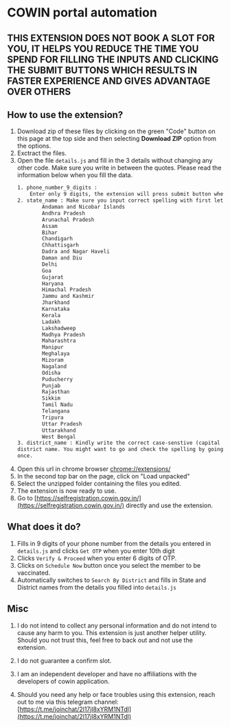 # COWIN portal automation

## THIS EXTENSION DOES NOT BOOK A SLOT FOR YOU, IT HELPS YOU REDUCE THE TIME YOU SPEND FOR FILLING THE INPUTS AND CLICKING THE SUBMIT BUTTONS WHICH RESULTS IN FASTER EXPERIENCE AND GIVES ADVANTAGE OVER OTHERS


## How to use the extension?


1. Download zip of these files by clicking on the green "Code" button on this page at the top side and then selecting **Download ZIP** option from the options.
2. Exctract the files.
3. Open the file `details.js`  and fill in the 3 details without changing any other code. Make sure you write in between the quotes. Please read the information below when you fill the data.
    ```txt
    1. phone_number_9_digits :
        Enter only 9 digits, the extension will press submit button when you put 10th digit in the input box on actual website
    2. state_name : Make sure you input correct spelling with first letter capital
            Andaman and Nicobar Islands
            Andhra Pradesh
            Arunachal Pradesh
            Assam
            Bihar
            Chandigarh
            Chhattisgarh
            Dadra and Nagar Haveli
            Daman and Diu
            Delhi
            Goa
            Gujarat
            Haryana
            Himachal Pradesh
            Jammu and Kashmir
            Jharkhand
            Karnataka
            Kerala
            Ladakh
            Lakshadweep
            Madhya Pradesh
            Maharashtra
            Manipur
            Meghalaya
            Mizoram
            Nagaland
            Odisha
            Puducherry
            Punjab
            Rajasthan
            Sikkim
            Tamil Nadu
            Telangana
            Tripura
            Uttar Pradesh
            Uttarakhand
            West Bengal
    3. district_name : Kindly write the correct case-senstive (capital letters and small letters)
    district name. You might want to go and check the spelling by going to portal
    once.
    ```
4. Open this url in chrome browser [chrome://extensions/](chrome://extensions/)
5. In the second top bar on the page, click on "Load unpacked"
6. Select the unzipped folder containing the files you edited. 
7. The extension is now ready to use.
8. Go to [https://selfregistration.cowin.gov.in/](https://selfregistration.cowin.gov.in/) directly and use the extension. 

## What does it do?
1. Fills in 9 digits of your phone number from the details you entered in `details.js` and clicks `Get OTP` when you enter 10th digit
2. Clicks `Verify & Proceed` when you enter 6 digits of OTP.
3. Clicks on `Schedule Now` button once you select the member to be vaccinated.
4. Automatically switches to `Search By District` and fills in State and District names from the details you filled into `details.js`

## Misc
1. I do not intend to collect any personal information and do not intend to cause any harm to you. This extension is just another helper utility. Should you not trust this, feel free to back out and not use the extension.

2. I do not guarantee a confirm slot.

3. I am an independent developer and have no affiliations with the developers of cowin application.

4. Should you need any help or face troubles using this extension, reach out to me via this telegram channel: [https://t.me/joinchat/2l17jl8xYRM1NTdl](https://t.me/joinchat/2l17jl8xYRM1NTdl)
